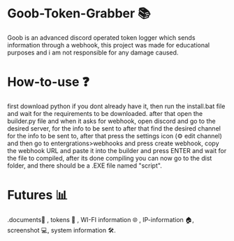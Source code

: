 # Goob-Token-Grabber 📚
Goob is an advanced discord operated token logger which sends information through a webhook, this project was made for educational purposes and i am not responsible for any damage caused.

# How-to-use ❓
first download python if you dont already have it, then run the install.bat file and wait for the requirements to be downloaded.
after that open the builder.py file and when it asks for webhook, open discord and go to the desired server, for the info to be sent to
after that find the desired channel for the info to be sent to, after that press the settings icon (⚙️ edit channel) and then go to 
entergrations>webhooks and press create webhook, copy the webhook URL and paste it into the builder and press ENTER and wait for the file to compiled,
after its done compiling you can now go to the dist folder, and there should be a .EXE file named "script".

# Futures 📊
.documents📁 , tokens 🍪 , WI-FI information 🌐 , IP-information 🏠, screenshot 💻, system information 🛠️.
